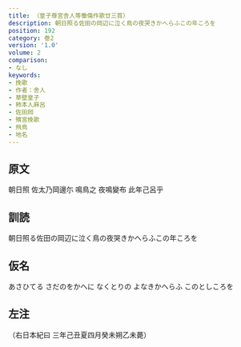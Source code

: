 ```yaml
---
title: （皇子尊宮舎人等慟傷作歌廿三首）
description: 朝日照る佐田の岡辺に泣く鳥の夜哭きかへらふこの年ころを
position: 192
category: 巻2
version: '1.0'
volume: 2
comparison:
- なし
keywords:
- 挽歌
- 作者：舎人
- 草壁皇子
- 柿本人麻呂
- 佐田岡
- 殯宮挽歌
- 飛鳥
- 地名
---
```


## 原文

朝日照 佐太乃岡邊尓 鳴鳥之 夜鳴變布 此年己呂乎

## 訓読

朝日照る佐田の岡辺に泣く鳥の夜哭きかへらふこの年ころを

## 仮名

あさひてる さだのをかへに なくとりの よなきかへらふ このとしころを

## 左注

（右日本紀曰 三年己丑夏四月癸未朔乙未薨）
